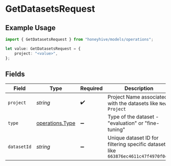 # GetDatasetsRequest

## Example Usage

```typescript
import { GetDatasetsRequest } from "honeyhive/models/operations";

let value: GetDatasetsRequest = {
    project: "<value>",
};
```

## Fields

| Field                                                                            | Type                                                                             | Required                                                                         | Description                                                                      |
| -------------------------------------------------------------------------------- | -------------------------------------------------------------------------------- | -------------------------------------------------------------------------------- | -------------------------------------------------------------------------------- |
| `project`                                                                        | *string*                                                                         | :heavy_check_mark:                                                               | Project Name associated with the datasets like `New Project`                     |
| `type`                                                                           | [operations.Type](../../models/operations/type.md)                               | :heavy_minus_sign:                                                               | Type of the dataset - "evaluation" or "fine-tuning"                              |
| `datasetId`                                                                      | *string*                                                                         | :heavy_minus_sign:                                                               | Unique dataset ID for filtering specific dataset like `663876ec4611c47f4970f0c3` |